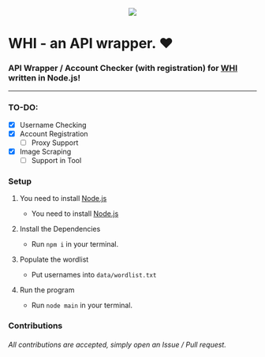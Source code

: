 <p align="center">
  <img src="https://github-readme-stats.vercel.app/api/pin/?username=connuh&repo=whi&cache_seconds=86400&theme=default">
</p>

# WHI - an API wrapper. ❤️
### API Wrapper / Account Checker (with registration) for [WHI](https://weheartit.com) written in Node.js!
---
### TO-DO: 
- [x] Username Checking
- [x] Account Registration
    -  [ ] Proxy Support
- [x] Image Scraping
    - [ ] Support in Tool

### Setup

1. You need to install [Node.js](https://nodejs.org)
  
    - You need to install [Node.js](https://nodejs.org)
2. Install the Dependencies
  
    - Run `npm i` in your terminal.
3. Populate the wordlist

    - Put usernames into `data/wordlist.txt`
4. Run the program

    - Run `node main` in your terminal.

### Contributions
###### All contributions are accepted, simply open an Issue / Pull request.
